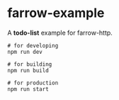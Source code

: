 # farrow-example

A **todo-list** example for farrow-http.

```shell
# for developing
npm run dev

# for building
npm run build

# for production
npm run start
```
